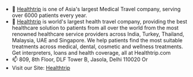 - 👋 [Healthtrip](https://healthtrip.com/) is one of Asia's largest Medical Travel company, serving over 6000 patients every year.
- 👀 [Healthtrip](https://healthtrip.com/) is world's largest health travel company, providing the best healthcare solution to patients from all over the world from the most renowned healthcare service providers across India, Turkey, Thailand, Malaysia, UAE and Singapore. We help patients find the most suitable treatments across medical, dental, cosmetic and wellness treatments. Get interpreters, loans and health coverage, all at Healthtrip.com
- 📫 809, 8th Floor, DLF Tower B, Jasola, Delhi 110020 Or 
- Visit our Site: [Healthtrip](https://healthtrip.com/)


<!---
Healthtrip/Healthtrip is a ✨ special ✨ repository because its `README.md` (this file) appears on your GitHub profile.
You can click the Preview link to take a look at your changes.
--->
